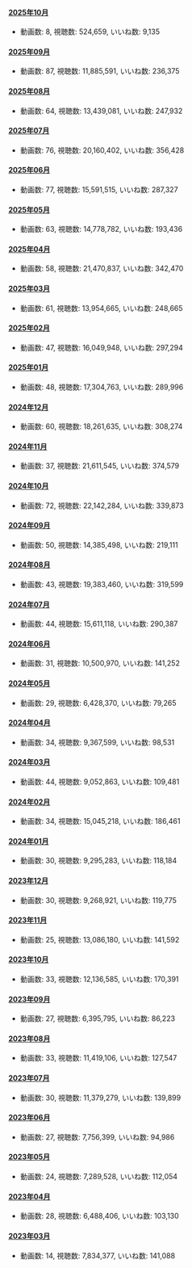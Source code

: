 #### [2025年10月](videos/202510 "wikilink")

-   動画数: 8, 視聴数: 524,659, いいね数: 9,135

#### [2025年09月](videos/202509 "wikilink")

-   動画数: 87, 視聴数: 11,885,591, いいね数: 236,375

#### [2025年08月](videos/202508 "wikilink")

-   動画数: 64, 視聴数: 13,439,081, いいね数: 247,932

#### [2025年07月](videos/202507 "wikilink")

-   動画数: 76, 視聴数: 20,160,402, いいね数: 356,428

#### [2025年06月](videos/202506 "wikilink")

-   動画数: 77, 視聴数: 15,591,515, いいね数: 287,327

#### [2025年05月](videos/202505 "wikilink")

-   動画数: 63, 視聴数: 14,778,782, いいね数: 193,436

#### [2025年04月](videos/202504 "wikilink")

-   動画数: 58, 視聴数: 21,470,837, いいね数: 342,470

#### [2025年03月](videos/202503 "wikilink")

-   動画数: 61, 視聴数: 13,954,665, いいね数: 248,665

#### [2025年02月](videos/202502 "wikilink")

-   動画数: 47, 視聴数: 16,049,948, いいね数: 297,294

#### [2025年01月](videos/202501 "wikilink")

-   動画数: 48, 視聴数: 17,304,763, いいね数: 289,996

#### [2024年12月](videos/202412 "wikilink")

-   動画数: 60, 視聴数: 18,261,635, いいね数: 308,274

#### [2024年11月](videos/202411 "wikilink")

-   動画数: 37, 視聴数: 21,611,545, いいね数: 374,579

#### [2024年10月](videos/202410 "wikilink")

-   動画数: 72, 視聴数: 22,142,284, いいね数: 339,873

#### [2024年09月](videos/202409 "wikilink")

-   動画数: 50, 視聴数: 14,385,498, いいね数: 219,111

#### [2024年08月](videos/202408 "wikilink")

-   動画数: 43, 視聴数: 19,383,460, いいね数: 319,599

#### [2024年07月](videos/202407 "wikilink")

-   動画数: 44, 視聴数: 15,611,118, いいね数: 290,387

#### [2024年06月](videos/202406 "wikilink")

-   動画数: 31, 視聴数: 10,500,970, いいね数: 141,252

#### [2024年05月](videos/202405 "wikilink")

-   動画数: 29, 視聴数: 6,428,370, いいね数: 79,265

#### [2024年04月](videos/202404 "wikilink")

-   動画数: 34, 視聴数: 9,367,599, いいね数: 98,531

#### [2024年03月](videos/202403 "wikilink")

-   動画数: 44, 視聴数: 9,052,863, いいね数: 109,481

#### [2024年02月](videos/202402 "wikilink")

-   動画数: 34, 視聴数: 15,045,218, いいね数: 186,461

#### [2024年01月](videos/202401 "wikilink")

-   動画数: 30, 視聴数: 9,295,283, いいね数: 118,184

#### [2023年12月](videos/202312 "wikilink")

-   動画数: 30, 視聴数: 9,268,921, いいね数: 119,775

#### [2023年11月](videos/202311 "wikilink")

-   動画数: 25, 視聴数: 13,086,180, いいね数: 141,592

#### [2023年10月](videos/202310 "wikilink")

-   動画数: 33, 視聴数: 12,136,585, いいね数: 170,391

#### [2023年09月](videos/202309 "wikilink")

-   動画数: 27, 視聴数: 6,395,795, いいね数: 86,223

#### [2023年08月](videos/202308 "wikilink")

-   動画数: 33, 視聴数: 11,419,106, いいね数: 127,547

#### [2023年07月](videos/202307 "wikilink")

-   動画数: 30, 視聴数: 11,379,279, いいね数: 139,899

#### [2023年06月](videos/202306 "wikilink")

-   動画数: 27, 視聴数: 7,756,399, いいね数: 94,986

#### [2023年05月](videos/202305 "wikilink")

-   動画数: 24, 視聴数: 7,289,528, いいね数: 112,054

#### [2023年04月](videos/202304 "wikilink")

-   動画数: 28, 視聴数: 6,488,406, いいね数: 103,130

#### [2023年03月](videos/202303 "wikilink")

-   動画数: 14, 視聴数: 7,834,377, いいね数: 141,088

